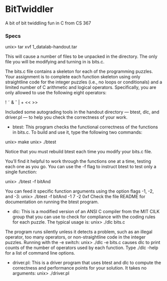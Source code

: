 # BitTwiddler
A bit of bit twiddling fun in C from CS 367 

### Specs

unix> tar xvf 1_datalab-handout.tar

This will cause a number of files to be unpacked in the directory. The only file you will be modifying and
turning in is bits.c.

The bits.c file contains a skeleton for each of the programming puzzles. Your assignment is to complete
each function skeleton using only straightline code for the integer puzzles (i.e., no loops or conditionals)
and a limited number of C arithmetic and logical operators. Specifically, you are only allowed to use the
following eight operators:

! ˜ & ˆ | + << >>

Included some autograding tools in the handout directory — btest, dlc, and driver.pl — to help you check the correctness of your work.

* btest: This program checks the functional correctness of the functions in bits.c. To build and use it, type the following two commands:

unix> make unix> ./btest

Notice that you must rebuild btest each time you modify your bits.c file.

You’ll find it helpful to work through the functions one at a time, testing each one as you go. You can use the -f flag to instruct btest to test only a single function:

unix> ./btest -f bitAnd

You can feed it specific function arguments using the option flags -1, -2, and -3:
unix> ./btest -f bitAnd -1 7 -2 0xf
Check the file README for documentation on running the btest program.
* dlc: This is a modified version of an ANSI C compiler from the MIT CILK group that you can use
to check for compliance with the coding rules for each puzzle. The typical usage is:
unix> ./dlc bits.c


The program runs silently unless it detects a problem, such as an illegal operator, too many operators,
or non-straightline code in the integer puzzles. Running with the -e switch:
unix> ./dlc -e bits.c
causes dlc to print counts of the number of operators used by each function. Type ./dlc -help
for a list of command line options.
* driver.pl: This is a driver program that uses btest and dlc to compute the correctness and
performance points for your solution. It takes no arguments:
unix> ./driver.pl




